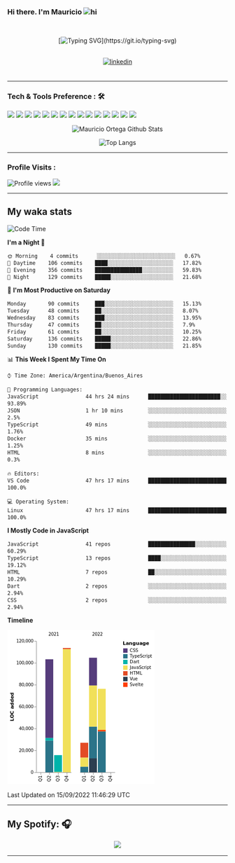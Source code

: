 ### Hi there. I'm Mauricio <img src="https://user-images.githubusercontent.com/1303154/88677602-1635ba80-d120-11ea-84d8-d263ba5fc3c0.gif" width="28px" alt="hi">
<br /> 

<div align="center">
  
[![Typing SVG](https://readme-typing-svg.herokuapp.com?size=25&duration=7000&center=true&vCenter=true&width=650&height=40&lines=WELCOME!;My+name+is+Mauricio+Ortega...;I+am+a+Front-End+Developer...;I+hope+you+find+what+you+are+looking+for...;You+have+my+contact+information...;MAY+THE+FORCE+BE+WITH+YOU...)](https://git.io/typing-svg)

</div>
  
<br />

<div align="center">
  
<a href="https://www.linkedin.com/in/mauricio-sebasti%C3%A1n-ortega-71b43788/" target="_blank">
<img src=https://img.shields.io/badge/linkedin-%231E77B5.svg?&style=for-the-badge&logo=linkedin&logoColor=white alt=linkedin style="margin-bottom: 5px;" />
</a>
  
</div>

<br />



<!--
**Nekzus/Nekzus** is a ✨ _special_ ✨ repository because its `README.md` (this file) appears on your GitHub profile.

Here are some ideas to get you started:

- 🔭 I’m currently working on ...
- 🌱 I’m currently learning ...
- 👯 I’m looking to collaborate on ...
- 🤔 I’m looking for help with ...
- 💬 Ask me about ...
- 📫 How to reach me: ...
- 😄 Pronouns: ...
- ⚡ Fun fact: ...
-->

---

### Tech & Tools Preference : 🛠

<img src = "https://img.shields.io/badge/-HTML5-E34F26?style=flat&logo=html5&logoColor=white"> <img src = "https://img.shields.io/badge/-CSS3-1572B6?style=flat&logo=css3&logoColor=white">
<img src="https://img.shields.io/badge/-Sass-cc6699?style=flat&logo=sass&logoColor=ffffff">
<img src="https://img.shields.io/badge/-Bootstrap-563D7C?style=flat&logo=bootstrap&logoColor=white">
<img src="https://img.shields.io/badge/-JavaScript-eed718?style=flat&logo=javascript&logoColor=ffffff">
<img src="https://img.shields.io/badge/-React-000000?style=flat&logo=react&logoColor=00c8ff">
<img src="https://img.shields.io/badge/-Next-000000?style=flat&logo=nextdotjs&logoColor=white">
<img src="http://img.shields.io/badge/-Vue-black?style=flat&logo=vuedotjs&logoColor=4FC08D">
<img src="http://img.shields.io/badge/-Flutter-black?style=flat&logo=flutter&logoColor=02569B">
<img src="https://img.shields.io/badge/-Node.js-3C873A?style=flat&logo=Node.js&logoColor=white">
<img src="http://img.shields.io/badge/-Git-F1502F?style=flat&logo=git&logoColor=FFFFFF">
<img src="http://img.shields.io/badge/-Github-000000?style=flat&logo=github&logoColor=FFFFFF">
<img src="https://img.shields.io/badge/-Firebase-FFA611?style=flat&logo=firebase&logoColor=FFFFFF">
<img src="http://img.shields.io/badge/-Vercel-black?style=flat&logo=vercel&logoColor=white">
<img src="http://img.shields.io/badge/-VS%20Code-007ACC?style=flat&logo=visual%20studio%20code&logoColor=white">


<div align="center">
  
![Mauricio Ortega Github Stats](https://github-readme-stats.vercel.app/api?username=Nekzus&show_icons=true&title_color=fff&icon_color=79ff97&text_color=9f9f9f&bg_color=151515)

![Top Langs](https://github-readme-stats.vercel.app/api/top-langs/?username=Nekzus&hide=css,html,less&layout=compact&title_color=fff&icon_color=79ff97&text_color=9f9f9f&bg_color=151515)

</div>
  
---

### Profile Visits :
  
![Profile views](https://gpvc.arturio.dev/Nekzus)  <img src="https://img.shields.io/github/followers/Nekzus?label=Follow" style=" float:left, margin-right:10px" />

---


## My waka stats
<!--START_SECTION:waka-->
![Code Time](http://img.shields.io/badge/Code%20Time-1%2C283%20hrs%2058%20mins-blue)

**I'm a Night 🦉** 

```text
🌞 Morning    4 commits      ░░░░░░░░░░░░░░░░░░░░░░░░░   0.67% 
🌆 Daytime    106 commits    ████░░░░░░░░░░░░░░░░░░░░░   17.82% 
🌃 Evening    356 commits    ███████████████░░░░░░░░░░   59.83% 
🌙 Night      129 commits    █████░░░░░░░░░░░░░░░░░░░░   21.68%

```
📅 **I'm Most Productive on Saturday** 

```text
Monday       90 commits     ███░░░░░░░░░░░░░░░░░░░░░░   15.13% 
Tuesday      48 commits     ██░░░░░░░░░░░░░░░░░░░░░░░   8.07% 
Wednesday    83 commits     ███░░░░░░░░░░░░░░░░░░░░░░   13.95% 
Thursday     47 commits     ██░░░░░░░░░░░░░░░░░░░░░░░   7.9% 
Friday       61 commits     ██░░░░░░░░░░░░░░░░░░░░░░░   10.25% 
Saturday     136 commits    █████░░░░░░░░░░░░░░░░░░░░   22.86% 
Sunday       130 commits    █████░░░░░░░░░░░░░░░░░░░░   21.85%

```


📊 **This Week I Spent My Time On** 

```text
⌚︎ Time Zone: America/Argentina/Buenos_Aires

💬 Programming Languages: 
JavaScript               44 hrs 24 mins      ███████████████████████░░   93.89% 
JSON                     1 hr 10 mins        ░░░░░░░░░░░░░░░░░░░░░░░░░   2.5% 
TypeScript               49 mins             ░░░░░░░░░░░░░░░░░░░░░░░░░   1.76% 
Docker                   35 mins             ░░░░░░░░░░░░░░░░░░░░░░░░░   1.25% 
HTML                     8 mins              ░░░░░░░░░░░░░░░░░░░░░░░░░   0.3%

🔥 Editors: 
VS Code                  47 hrs 17 mins      █████████████████████████   100.0%

💻 Operating System: 
Linux                    47 hrs 17 mins      █████████████████████████   100.0%

```

**I Mostly Code in JavaScript** 

```text
JavaScript               41 repos            ███████████████░░░░░░░░░░   60.29% 
TypeScript               13 repos            ████░░░░░░░░░░░░░░░░░░░░░   19.12% 
HTML                     7 repos             ██░░░░░░░░░░░░░░░░░░░░░░░   10.29% 
Dart                     2 repos             ░░░░░░░░░░░░░░░░░░░░░░░░░   2.94% 
CSS                      2 repos             ░░░░░░░░░░░░░░░░░░░░░░░░░   2.94%

```


**Timeline**

![Chart not found](https://raw.githubusercontent.com/Nekzus/Nekzus/main/charts/bar_graph.png) 


 Last Updated on 15/09/2022 11:46:29 UTC
<!--END_SECTION:waka-->

---
## My Spotify: 🎧

<div align="center"><img src="https://spotify-github-profile.vercel.app/api/view?uid=11169970531&cover_image=true&theme=default" /></div>

---
